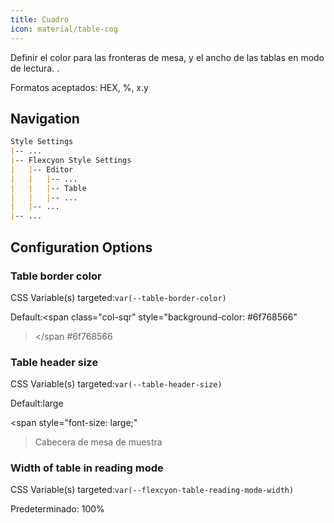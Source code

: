 ```yaml
---
title: Cuadro
icon: material/table-cog
---
```


Definir el color para las fronteras de mesa, y el ancho de las tablas en modo de lectura.
.

Formatos aceptados: HEX, %, x.y

## Navigation
```md
Style Settings
|-- ...
|-- Flexcyon Style Settings
|   |-- Editor
|   |   |-- ...
|   |   |-- Table
|   |   |-- ...
|   |-- ...
|-- ...
```

## Configuration Options

### Table border color
CSS Variable(s) targeted:`var(--table-border-color)`

Default:<span class="col-sqr" style="background-color: #6f768566"
></span
>#6f768566

### Table header size
CSS Variable(s) targeted:`var(--table-header-size)`

Default:large

<span style="font-size: large;"
>Cabecera de mesa de muestra</span>

### Width of table in reading mode
CSS Variable(s) targeted:`var(--flexcyon-table-reading-mode-width)`

Predeterminado: 100%